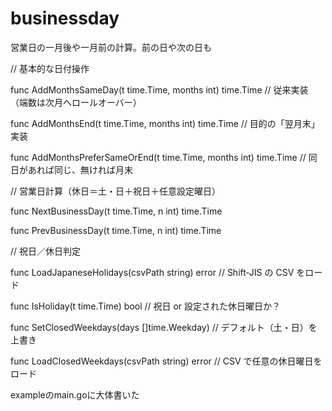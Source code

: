 # businessday
営業日の一月後や一月前の計算。前の日や次の日も

// 基本的な日付操作

func AddMonthsSameDay(t time.Time, months int) time.Time  // 従来実装（端数は次月へロールオーバー）

func AddMonthsEnd(t time.Time, months int) time.Time             // 目的の「翌月末」実装

func AddMonthsPreferSameOrEnd(t time.Time, months int) time.Time // 同日があれば同じ、無ければ月末

// 営業日計算（休日＝土・日＋祝日＋任意設定曜日）

func NextBusinessDay(t time.Time, n int) time.Time

func PrevBusinessDay(t time.Time, n int) time.Time

// 祝日／休日判定

func LoadJapaneseHolidays(csvPath string) error      // Shift‑JIS の CSV をロード

func IsHoliday(t time.Time) bool                    // 祝日 or 設定された休日曜日か？

func SetClosedWeekdays(days []time.Weekday)         // デフォルト（土・日）を上書き

func LoadClosedWeekdays(csvPath string) error       // CSV で任意の休日曜日をロード

exampleのmain.goに大体書いた
